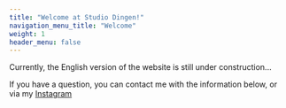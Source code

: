 ```yaml
---
title: "Welcome at Studio Dingen!"
navigation_menu_title: "Welcome"
weight: 1
header_menu: false
---
```


Currently, the English version of the website is still under construction...

If you have a question, you can contact me with the information below, or via my [Instagram](http://instagram.com/kayamaaktdingen/)